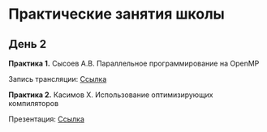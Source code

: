 # Практические занятия школы

## День 2


 __Практика 1.__ Сысоев А.В. Параллельное программирование на OpenMP

  Запись трансляции: [Cсылка]()

 __Практика 2.__ Касимов Х. Использование оптимизирующих компиляторов

  Презентация: [Cсылка](2.2._Kasimov_Intel_compiler_overview_and_optimizations.pdf)